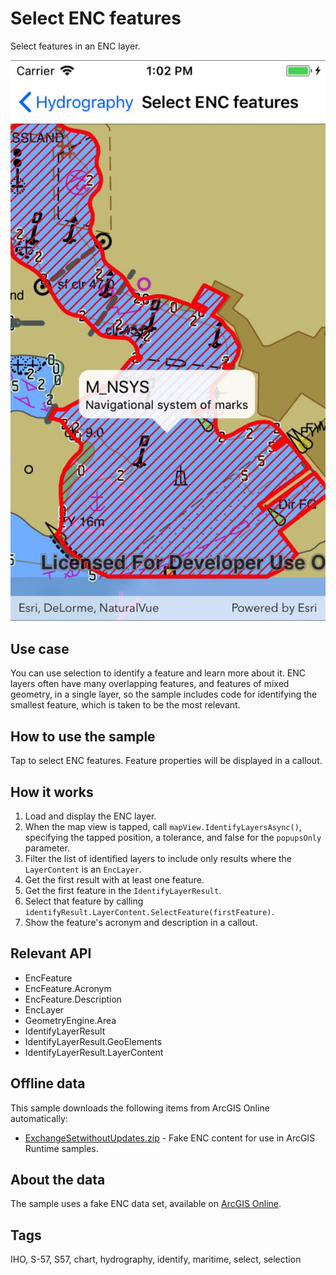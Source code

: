 # Select ENC features

Select features in an ENC layer.

![screenshot](SelectEncFeatures.jpg)

## Use case

You can use selection to identify a feature and learn more about it. ENC layers often have many overlapping features, and features of mixed geometry, in a single layer, so the sample includes code for identifying the smallest feature, which is taken to be the most relevant.

## How to use the sample

Tap to select ENC features. Feature properties will be displayed in a callout.

## How it works

1. Load and display the ENC layer.
2. When the map view is tapped, call `mapView.IdentifyLayersAsync()`, specifying the tapped position, a tolerance, and false for the `popupsOnly` parameter.
3. Filter the list of identified layers to include only results where the `LayerContent` is an `EncLayer`.
4. Get the first result with at least one feature.
5. Get the first feature in the `IdentifyLayerResult`.
6. Select that feature by calling `identifyResult.LayerContent.SelectFeature(firstFeature)`.
7. Show the feature's acronym and description in a callout.

## Relevant API

* EncFeature
* EncFeature.Acronym
* EncFeature.Description
* EncLayer
* GeometryEngine.Area
* IdentifyLayerResult
* IdentifyLayerResult.GeoElements
* IdentifyLayerResult.LayerContent

## Offline data

This sample downloads the following items from ArcGIS Online automatically:

* [ExchangeSetwithoutUpdates.zip](https://www.arcgis.com/home/item.html?id=9d2987a825c646468b3ce7512fb76e2d) - Fake ENC content for use in ArcGIS Runtime samples.

## About the data

The sample uses a fake ENC data set, available on [ArcGIS Online](https://www.arcgis.com/home/item.html?id=9d2987a825c646468b3ce7512fb76e2d).

## Tags

IHO, S-57, S57, chart, hydrography, identify, maritime, select, selection
